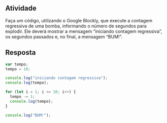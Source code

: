 ## Atividade

Faça um código, utilizando o Google Blockly, que execute a contagem regressiva de uma bomba, informando o número de segundos para explodir. Ele deverá mostrar a mensagem “iniciando contagem regressiva”, os segundos passados e, no final, a mensagem “BUM!”.

## Resposta

`````` javascript
var tempo;
tempo = 10;

console.log("iniciando contagem regressiva");
console.log(tempo);

for (let i = 1; i <= 10; i++) {
  tempo -= 1;
  console.log(tempo);
}

console.log("BUM!");
``````